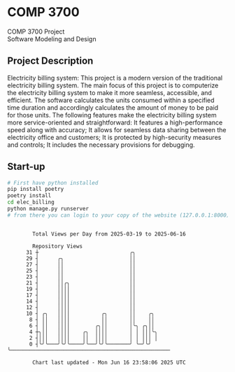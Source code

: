 # COMP 3700
COMP 3700 Project  
Software Modeling and Design
## Project Description
Electricity billing system: This project is a modern version of the traditional electricity billing system. The main focus of this project is to computerize the electricity billing system to make it more seamless, accessible, and efficient. The software calculates the units consumed within a specified time duration and accordingly calculates the amount of money to be paid for those units. The following features make the electricity billing system more service-oriented and straightforward: It features a high-performance speed along with accuracy; It allows for seamless data sharing between the electricity office and customers; It is protected by high-security measures and controls; It includes the necessary provisions for debugging.

## Start-up
```bash
# First have python installed
pip install poetry
poetry install
cd elec_billing
python manage.py runserver
# from there you can login to your copy of the website (127.0.0.1:8000), default creds are admin/admin
```

```

        Total Views per Day from 2025-03-19 to 2025-06-16

        Repository Views
      31 ┼                             ╭╮
      29 ┤      ╭╮                     ││
      27 ┤      ││                     ││
      25 ┤      ││                     ││
      23 ┤      ││                     ││
      21 ┤      ││╭╮                   ││
      19 ┤      ││││                   ││
      17 ┤      ││││                   ││
      14 ┤      ││││                   ││
      12 ┤      ││││                   ││
      10 ┤ ╭╮   ││││          ╭╮       ││    ╭╮
       8 ┤ ││   ││││          ││       ││    ││
       6 ┤ ││   ││││        ╭╮││       │╰╮ ╭╮││
       4 ┼╮││   ││││    ╭╮  ││││       │ │ │││╰╮
       2 ┤│││   ││││    ││  ││││       │ │ │││ │
       0 ┤╰╯╰───╯╰╯╰────╯╰──╯╰╯╰───────╯ ╰─╯╰╯ ╰───────────────────────────────────────────────────

        Chart last updated - Mon Jun 16 23:58:06 2025 UTC
        
```

